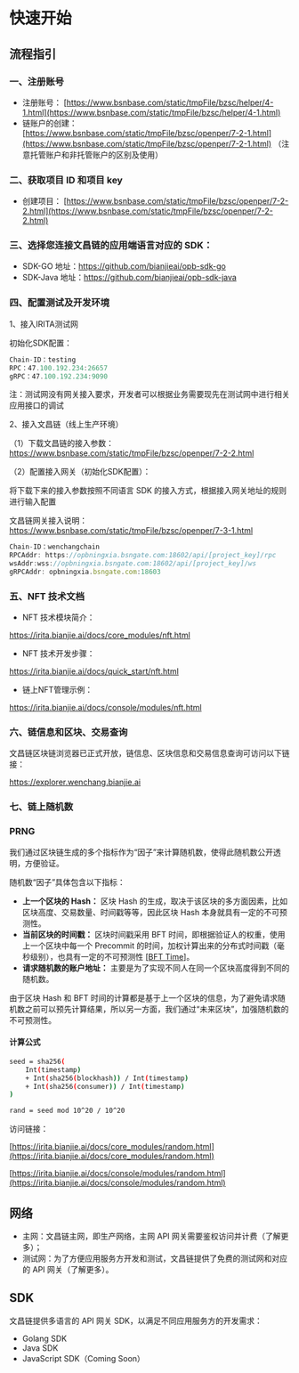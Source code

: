 <!--
order: 1
-->
# 快速开始
## 流程指引
### 一、注册账号
- 注册账号： [https://www.bsnbase.com/static/tmpFile/bzsc/helper/4-1.html](https://www.bsnbase.com/static/tmpFile/bzsc/helper/4-1.html) 
- 链账户的创建： [https://www.bsnbase.com/static/tmpFile/bzsc/openper/7-2-1.html](https://www.bsnbase.com/static/tmpFile/bzsc/openper/7-2-1.html) 
（注意托管账户和非托管账户的区别及使用）
### 二、获取项目 ID 和项目 key
- 创建项目： [https://www.bsnbase.com/static/tmpFile/bzsc/openper/7-2-2.html](https://www.bsnbase.com/static/tmpFile/bzsc/openper/7-2-2.html)
### 三、选择您连接文昌链的应用端语言对应的 SDK：
- SDK-GO 地址：https://github.com/bianjieai/opb-sdk-go
- SDK-Java 地址：https://github.com/bianjieai/opb-sdk-java
### 四、配置测试及开发环境
1、接入IRITA测试网

初始化SDK配置：
```javascript
Chain-ID：testing
RPC：47.100.192.234:26657
gRPC：47.100.192.234:9090
```
注：测试网没有网关接入要求，开发者可以根据业务需要现先在测试网中进行相关应用接口的调试

2、接入文昌链（线上生产环境）

（1）下载文昌链的接入参数：https://www.bsnbase.com/static/tmpFile/bzsc/openper/7-2-2.html  

（2）配置接入网关（初始化SDK配置）：

将下载下来的接入参数按照不同语言 SDK 的接入方式，根据接入网关地址的规则进行输入配置  

文昌链网关接入说明： https://www.bsnbase.com/static/tmpFile/bzsc/openper/7-3-1.html

```javascript
Chain-ID：wenchangchain
RPCAddr: https://opbningxia.bsngate.com:18602/api/[project_key]/rpc
wsAddr:wss://opbningxia.bsngate.com:18602/api/[project_key]/ws
gRPCAddr: opbningxia.bsngate.com:18603                                                                     
```

### 五、NFT 技术文档
- NFT 技术模块简介：

https://irita.bianjie.ai/docs/core_modules/nft.html

- NFT 技术开发步骤：

https://irita.bianjie.ai/docs/quick_start/nft.html

- 链上NFT管理示例：

https://irita.bianjie.ai/docs/console/modules/nft.html

### 六、链信息和区块、交易查询
文昌链区块链浏览器已正式开放，链信息、区块信息和交易信息查询可访问以下链接：

https://explorer.wenchang.bianjie.ai

### 七、链上随机数

### PRNG

我们通过区块链生成的多个指标作为“因子”来计算随机数，使得此随机数公开透明，方便验证。

随机数“因子”具体包含以下指标：

- **上一个区块的 Hash：** 区块 Hash 的生成，取决于该区块的多方面因素，比如区块高度、交易数量、时间戳等等，因此区块 Hash 本身就具有一定的不可预测性。
- **当前区块的时间戳：** 区块时间戳采用 BFT 时间，即根据验证人的权重，使用上一个区块中每一个 Precommit 的时间，加权计算出来的分布式时间戳（毫秒级别），也具有一定的不可预测性 [[BFT Time]](https://docs.tendermint.com/master/spec/consensus/bft-time.html#bft-time)。
- **请求随机数的账户地址：** 主要是为了实现不同人在同一个区块高度得到不同的随机数。

由于区块 Hash 和 BFT 时间的计算都是基于上一个区块的信息，为了避免请求随机数之前可以预先计算结果，所以另一方面，我们通过“未来区块”，加强随机数的不可预测性。

#### 计算公式

```sh
seed = sha256(
    Int(timestamp)
    + Int(sha256(blockhash)) / Int(timestamp)
    + Int(sha256(consumer)) / Int(timestamp)
)

rand = seed mod 10^20 / 10^20
```

访问链接：

[https://irita.bianjie.ai/docs/core_modules/random.html](https://irita.bianjie.ai/docs/core_modules/random.html)

[https://irita.bianjie.ai/docs/console/modules/random.html](https://irita.bianjie.ai/docs/console/modules/random.html)



## 网络

- 主网：文昌链主网，即生产网络，主网 API 网关需要鉴权访问并计费（了解更多）；
- 测试网：为了方便应用服务方开发和测试，文昌链提供了免费的测试网和对应的 API 网关（了解更多）。

## SDK

文昌链提供多语言的 API 网关 SDK，以满足不同应用服务方的开发需求：

- Golang SDK
- Java SDK
- JavaScript SDK（Coming Soon）
